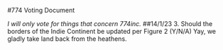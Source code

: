 #774 Voting Document

*I will only vote for things that concern 774inc.*
##14/1/23
3. Should the borders of the Indie Continent be updated per Figure 2 (Y/N/A)
Yay, we gladly take land back from the heathens.